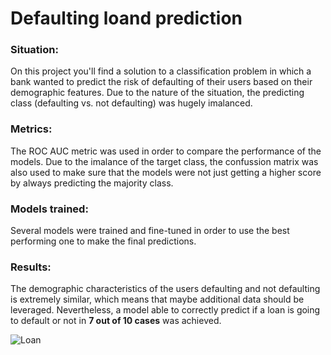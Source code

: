# Defaulting loand prediction

### Situation: 

On this project you'll find a solution to a classification problem in which a bank wanted to predict the risk of defaulting of their users based on their demographic features.
Due to the nature of the situation, the predicting class (defaulting vs. not defaulting) was hugely imalanced.

### Metrics:

The ROC AUC metric was used in order to compare the performance of the models.
Due to the imalance of the target class, the confussion matrix was also used to make sure that the models were not just getting a higher score by always predicting the majority class.

### Models trained:

Several models were trained and fine-tuned in order to use the best performing one to make the final predictions.

### Results:

The demographic characteristics of the users defaulting and not defaulting is extremely similar, which means that maybe additional data should be leveraged. 
Nevertheless, a model able to correctly predict if a loan is going to default or not in **7 out of 10 cases** was achieved.

![Loan](/Loan.webp)
